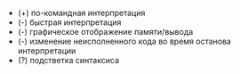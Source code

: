 - (+) по-командная интерпретация
- (-) быстрая интерпретация
- (-) графическое отображение памяти/вывода
- (-) изменение неисполненного кода во время останова интерпретации
- (?) подстветка синтаксиса
